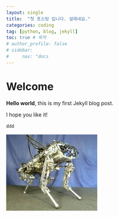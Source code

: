 ```yaml
---
layout: single
title:  "첫 포스팅 입니다. 설레네요."
categories: coding
tag: [python, blog, jekyll] 
toc: true # 목차
# author_profile: false
# sidebar:
#     nav: "docs
---
```


# Welcome

**Hello world**, this is my first Jekyll blog post.

I hope you like it!

```python
ddd
```

![download](../images/2024-10-08-first/download.jpeg)
